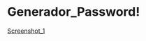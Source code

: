 # Generador_Password!
[Screenshot_1](https://user-images.githubusercontent.com/82630810/123531134-0c219080-d6d0-11eb-81fa-c36516f8b4d0.png)
